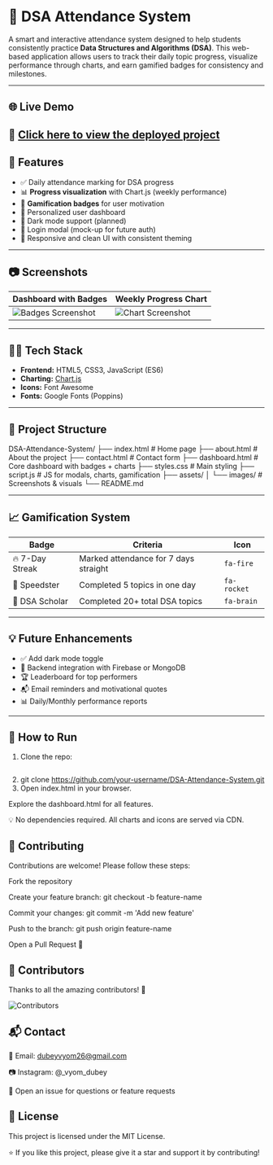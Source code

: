 # 🐻 DSA Attendance System

A smart and interactive attendance system designed to help students consistently practice **Data Structures and Algorithms (DSA)**. This web-based application allows users to track their daily topic progress, visualize performance through charts, and earn gamified badges for consistency and milestones.

---
## 🌐 Live Demo

🔗 [Click here to view the deployed project](https://dsaattendance-sheet-seven.vercel.app/)
---

## 🚀 Features

- ✅ Daily attendance marking for DSA progress
- 📊 **Progress visualization** with Chart.js (weekly performance)
- 🏅 **Gamification badges** for user motivation
- 🧠 Personalized user dashboard
- 🌙 Dark mode support (planned)
- 🔐 Login modal (mock-up for future auth)
- 📱 Responsive and clean UI with consistent theming

---

## 📷 Screenshots

| Dashboard with Badges | Weekly Progress Chart |
|------------------------|-----------------------|
| ![Badges Screenshot](assets/images/badges-preview.png) | ![Chart Screenshot](assets/images/chart-preview.png) |

---

## 🧑‍💻 Tech Stack

- **Frontend:** HTML5, CSS3, JavaScript (ES6)
- **Charting:** [Chart.js](https://www.chartjs.org/)
- **Icons:** Font Awesome
- **Fonts:** Google Fonts (Poppins)

---

## 📁 Project Structure

DSA-Attendance-System/
├── index.html # Home page
├── about.html # About the project
├── contact.html # Contact form
├── dashboard.html # Core dashboard with badges + charts
├── styles.css # Main styling
├── script.js # JS for modals, charts, gamification
├── assets/
│ └── images/ # Screenshots & visuals
└── README.md


---

## 📈 Gamification System

| Badge         | Criteria                            | Icon       |
|---------------|-------------------------------------|------------|
| 🔥 7-Day Streak | Marked attendance for 7 days straight | `fa-fire`  |
| 🚀 Speedster   | Completed 5 topics in one day       | `fa-rocket`|
| 🧠 DSA Scholar | Completed 20+ total DSA topics      | `fa-brain` |

---

## 💡 Future Enhancements

- ✅ Add dark mode toggle
- 🔐 Backend integration with Firebase or MongoDB
- 🏆 Leaderboard for top performers
- 📬 Email reminders and motivational quotes
- 📊 Daily/Monthly performance reports

---

## 🏁 How to Run

1. Clone the repo:
   ```bash
2. git clone https://github.com/your-username/DSA-Attendance-System.git
3. Open index.html in your browser.

Explore the dashboard.html for all features.

💡 No dependencies required. All charts and icons are served via CDN.

## 🤝 Contributing
Contributions are welcome! Please follow these steps:

Fork the repository

Create your feature branch: git checkout -b feature-name

Commit your changes: git commit -m 'Add new feature'

Push to the branch: git push origin feature-name

Open a Pull Request 🚀

## 👥 Contributors

Thanks to all the amazing contributors! 💖

![Contributors](https://contrib.rocks/image?repo=devillikevd/Attendance-Sheet)


## 📬 Contact
📧 Email: dubeyvyom26@gmail.com

📷 Instagram: @_vyom_dubey

💬 Open an issue for questions or feature requests

## 📜 License
This project is licensed under the MIT License.

⭐ If you like this project, please give it a star and support it by contributing!

